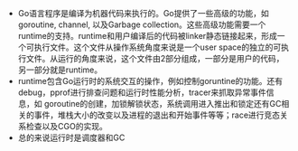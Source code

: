 * Go语言程序是编译为机器代码来执行的。Go提供了一些高级的功能，如goroutine, channel, 以及Garbage collection。这些高级功能需要一个runtime的支持。runtime和用户编译后的代码被linker静态链接起来，形成一个可执行文件。这个文件从操作系统角度来说是一个user space的独立的可执行文件。从运行的角度来说，这个文件由2部分组成，一部分是用户的代码，另一部分就是runtime。
* runtime包含Go运行时的系统交互的操作，例如控制goruntine的功能。还有debug，pprof进行排查问题和运行时性能分析，tracer来抓取异常事件信息，如 goroutine的创建，加锁解锁状态，系统调用进入推出和锁定还有GC相关的事件，堆栈大小的改变以及进程的退出和开始事件等等；race进行竞态关系检查以及CGO的实现。
* 总的来说运行时是调度器和GC